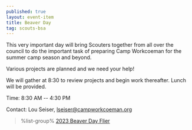 ```yaml
---
published: true
layout: event-item
title: Beaver Day
tag: scouts-bsa
---
```


This very important day will bring Scouters together from all over the council to do the important task of preparing Camp Workcoeman for the summer camp season and beyond.

Various projects are planned and we need your help!

We will gather at 8:30 to review projects and begin work thereafter. Lunch will be provided.

Time: 8:30 AM -- 4:30 PM

Contact: Lou Seiser, [lseiser@campworkcoeman.org](mailto:lseiser@campworkcoeman.org)

> %list-group%
> <a href="{{ site.url }}/pdf/2023/2023-beaver-day-flier.pdf" class="list-group-item">2023 Beaver Day Flier</a>
